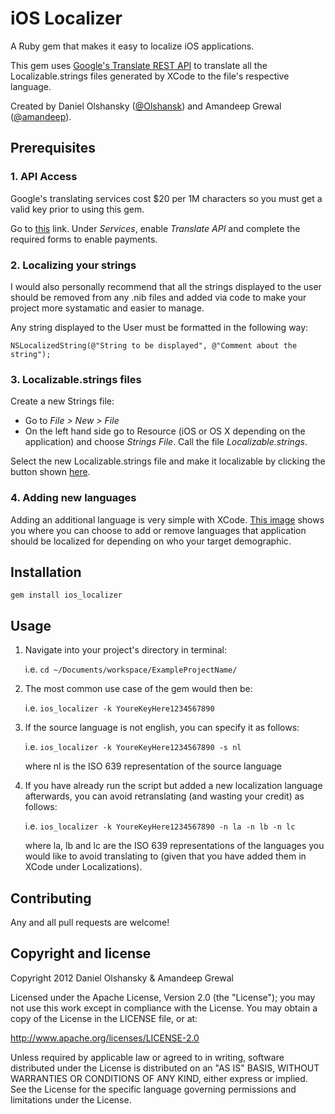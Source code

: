 iOS Localizer
=============

A Ruby gem that makes it easy to localize iOS applications. 

This gem uses [Google's Translate REST API] to translate all the Localizable.strings 
files generated by XCode to the file's respective language.

Created by Daniel Olshansky ([@Olshansk]) and Amandeep Grewal ([@amandeep]).

Prerequisites
-------------

###  1. API Access 

Google's translating services cost $20 per 1M characters so you must get
a valid key prior to using this gem. 

Go to [this] link. Under *Services*, enable *Translate API* and complete the required 
forms to enable payments.

### 2. Localizing your strings 

I would also personally recommend that all the strings displayed to the user
should be removed from any .nib files and added via code to make your 
project more systamatic and easier to manage.

Any string displayed to the User must be formatted in the following way:
``` 
NSLocalizedString(@"String to be displayed", @"Comment about the string");
```

### 3. Localizable.strings files

Create a new Strings file: 
  - Go to *File > New > File*
  - On the left hand side go to Resource (iOS or OS X depending on the application)
    and choose *Strings File*. Call the file *Localizable.strings*.

Select the new Localizable.strings file and make it localizable by clicking the button shown [here].

### 4. Adding new languages

Adding an additional language is very simple with XCode. [This image] shows you where 
you can choose to add or remove  languages that application should be localized for depending on who your target 
demographic. 

Installation
------------
```
gem install ios_localizer
```

Usage
-----
1. Navigate into your project's directory in terminal:

   i.e. ```cd ~/Documents/workspace/ExampleProjectName/ ```

2. The most common use case of the gem would then be:

   i.e. ```ios_localizer -k YoureKeyHere1234567890 ```

3. If the source language is not english, you can specify it as follows:

   i.e. ```ios_localizer -k YoureKeyHere1234567890 -s nl```
   
   where nl is the ISO 639 representation of the source language

4. If you have already run the script but added a new localization 
   language afterwards, you can avoid retranslating (and wasting your credit) as follows:

   i.e. ```ios_localizer -k YoureKeyHere1234567890 -n la -n lb -n lc```
   
   where la, lb and lc are the ISO 639 representations of the languages you 
   would like to avoid translating to (given that you have added them in 
   XCode under Localizations).

Contributing
------------
Any and all pull requests are welcome!

Copyright and license
---------------------

Copyright 2012 Daniel Olshansky & Amandeep Grewal

Licensed under the Apache License, Version 2.0 (the "License");
you may not use this work except in compliance with the License.
You may obtain a copy of the License in the LICENSE file, or at:

   http://www.apache.org/licenses/LICENSE-2.0

Unless required by applicable law or agreed to in writing, software
distributed under the License is distributed on an "AS IS" BASIS,
WITHOUT WARRANTIES OR CONDITIONS OF ANY KIND, either express or implied.
See the License for the specific language governing permissions and
limitations under the License.

  [@Olshansk]:https://github.com/Olshansk
  [@amandeep]: http://twitter.com/amandeep
  [this]: https://code.google.com/apis/console/
  [Google's Translate REST API]: https://developers.google.com/translate/v2/using_rest
  [This image]: https://github.com/Olshansk/ios_localizer/blob/master/images/Add%20Language.png
  [here]: https://github.com/Olshansk/ios_localizer/blob/master/images/Localize.png